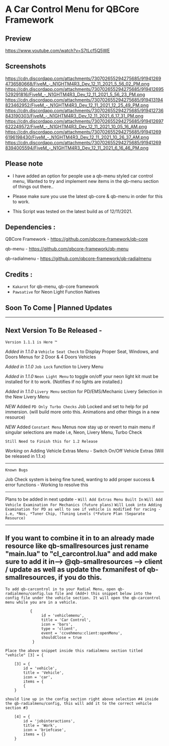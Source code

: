 # A Car Control Menu for QBCore Framework

## Preview
https://www.youtube.com/watch?v=S7tLcf5Q5WE


## Screenshots
https://cdn.discordapp.com/attachments/730702655294275685/919412694736580668/FiveM_-_N1GHTM4R3_Dev_12_11_2021_5_56_02_PM.png
https://cdn.discordapp.com/attachments/730702655294275685/919412695529291816/FiveM_-_N1GHTM4R3_Dev_12_11_2021_5_56_23_PM.png
https://cdn.discordapp.com/attachments/730702655294275685/919413194823462952/FiveM_-_N1GHTM4R3_Dev_12_11_2021_12_25_49_PM.png
https://cdn.discordapp.com/attachments/730702655294275685/919412736843190303/FiveM_-_N1GHTM4R3_Dev_12_11_2021_6_17_31_PM.png
https://cdn.discordapp.com/attachments/730702655294275685/919412697622249572/FiveM_-_N1GHTM4R3_Dev_12_11_2021_10_05_16_AM.png
https://cdn.discordapp.com/attachments/730702655294275685/919412696196198430/FiveM_-_N1GHTM4R3_Dev_12_11_2021_10_26_37_AM.png
https://cdn.discordapp.com/attachments/730702655294275685/919412698394005594/FiveM_-_N1GHTM4R3_Dev_12_11_2021_6_16_46_PM.png


## Please note

- I have added an option for people use a qb-menu styled car control menu, Wanted to try and implement new items in the qb-menu section of things out there..

- Please make sure you use the latest qb-core & qb-menu in order for this to work.

- This Script was tested on the latest build as of 12/11/2021.


## Dependencies :

QBCore Framework - https://github.com/qbcore-framework/qb-core

qb-menu - https://github.com/qbcore-framework/qb-menu 

qb-radialmenu - https://github.com/qbcore-framework/qb-radialmenu


## Credits : 

- `Kakarot` for qb-menu, qb-core framework
- `Pawsative` for Neon Light Function Natives

## Soon To Come | Planned Updates

-----------------------------------------------------------------------------------------------------------------

## Next Version To Be Released - 

`Version 1.1.1 is Here ™️`

*Added in 1.1.0* a `Vehicle Seat Check` to Display Proper Seat, Windows, and Doors Menus for 2 Door & 4 Doors Vehicles

*Added in 1.1.0* `Job Lock` function to Livery Menu 

*Added in 1.1.0* `Neon Light Menu` to toggle on/off your neon light kit must be installed for it to work. (Notifies if no lights are installed.)

*Added in 1.1.0* `Livery Menu` section for PD/EMS/Mechanic Livery Selection in the New Livery Menu

*NEW* Added `PD Only Turbo Checks` Job Locked and set to help for pd immersion. (will build more onto this. Animations and other things in a new resource)

*NEW* Added `Constant Menu` Menus now stay up or revert to main menu if singular selections are made i.e, Neon, Livery Menu, Turbo Check

`Still Need to Finish this for 1.2 Release`

*Working* on Adding Vehicle Extras Menu - Switch On/Off Vehicle Extras (Will be released in 1.1.x)

-----------------------------------------------------------------------------------------------------------------

`Known Bugs`

Job Check system is being fine tuned, wanting to add proper success & error functions - Working to resolve this

-----------------------------------------------------------------------------------------------------------------

Plans to be added in next update - 
`Will Add Extras Menu Built In`
`Will Add Vehicle Examination For Mechanics (future plans)`
`Will Look into Adding Examination for PD as well to see if vehicle is modified for racing - i.e, *Nos, *Tuner Chip, !Tuning Levels (*Future Plan !Separate Resource)`

-----------------------------------------------------------------------------------------------------------------

## If you want to combine it in to an already made resource like qb-smallresources just rename "main.lua" to "cl_carcontrol.lua" and add make sure to add it in--> @qb-smallresources --> client / update as well as update the fxmanifest of qb-smallresources, if you do this.

`To add qb-carcontrol in to your Radial Menu, open qb-radialmenu/config.lua file and (Add+) this snippet below into the config file under the vehicle section. It will open the qb-carcontrol menu while you are in a vehicle. `

```
       	   {
                id = 'vehiclemenu',
                title = 'Car Control',
                icon = 'bars',
                type = 'client',
                event = 'ccvehmenu:client:openMenu',
                shouldClose = true
            }
```
`Place the above snippet inside this radialmenu section titled "vehicle" [3] = {`

``` 
    [3] = {
        id = 'vehicle',
        title = 'Vehicle',
        icon = 'car',
        items = {
        {
    }
``` 
            
`should line up in the config section right above selection #4 inside the qb-radialmenu/config, this will add it to the correct vehicle section #3`    
            
``` 
    [4] = {
        id = 'jobinteractions',
        title = 'Work',
        icon = 'briefcase',
        items = {}
    }
```
